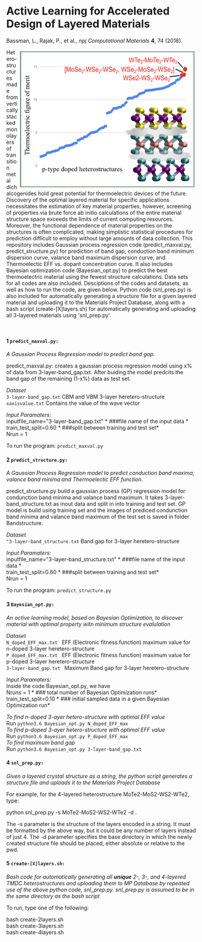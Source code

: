 # Active Learning for Accelerated Design of Layered Materials
Bassman, L., Rajak, P., et al., *npj Computational Materials* **4**, 74 (2018).

<img src="Highlight_Figure.png" width="473" height="373" align="right">


Hetero-structures made from vertically stacked monolayers of transition metal dichalcogenides hold great potential for thermoelectric devices of the future. Discovery of the optimal layered material for specific applications necessitates the estimation of key material properties, however, screening of properties via brute force ab initio calculations of the entire material structure space exceeds the limits of current computing resources. Moreover, the functional dependence of material properties on the structures is often complicated, making simplistic statistical procedures for prediction difficult to employ without large amounts of data collection.  This repository includes Gaussian process regression code (predict_maxval.py, predict_structure.py) for prediction of band gap, conduction band minimum dispersion curve, valance band maximum dispersion curve, and Thermoelectic EFF vs. dopant concentration curve.  It also includes Bayesian optimization code (Bayesian_opt.py) to predict the best thermoelectric material using the fewest structure calculations.  Data sets for all codes are also included.  Desciptions of the codes and datasets, as well as how to run the code, are given below.  Python code (snl_prep.py) is also included for automatically generating a structure file for a given layered material and uploading it to the Materials Project Database, along with a bash script (create-[X]layers.sh) for automatically generating and uploading all 3-layered materials using 'snl_prep.py'.

<br>

#### 1 ```predict_maxval.py:```
*A Gaussian Process Regression model to predict band gap.* 

predict_maxval.py: creates a gaussian process regression model using x% of data from 3-layer-band_gap.txt. After buiding the model predcits the band gap of the remaining (1-x%) data as test set. <br />

*Dataset* <br /> 
```3-layer-band_gap.txt``` CBM and VBM 3-layer heretero-structure <br /> 
```xaxisvalue.txt```   Contains the value of the wave vector 

*Input Paramaters:* <br /> 
inputfile_name="3-layer-band_gap.txt"    * ###file name of the input data * <br />
train_test_split=0.60                    * ###split between training and test set* <br />
Nrun = 1    <br />

To run the program: ```predict_maxval.py ``` <br /> 

#### 2 ```predict_structure.py:```
*A Gaussian Process Regression model to predict conduction band maxima, valance band minima and Thermoelectic EFF function.*

predict_structure.py build a gaussian process (GP) regression model for condunction band minima and valance band maximum. It takes 3-layer-band_structure.txt as inout data and split in into training and test set. GP model is build using training set and the images of prediced condunction band minima and valance band maximum of the test set is saved in folder Bandstructure.

*Dataset* <br /> 
```"3-layer-band_structure.txt``` Band gap for 3-layer heretero-structure <br /> 

*Input Paramaters:* <br /> 
inputfile_name="3-layer-band_structure.txt"    * ###file name of the input data * <br />
train_test_split=0.60                    * ###split between training and test set* <br />
Nrun = 1    <br />

To run the program: ```predict_structure.py ``` <br /> 

#### 3 ```Bayesian_opt.py:``` 
*An active learning model, based on Bayesian Optimization, to discover material with optimal property witn minimum structure evalulation*

*Dataset* <br /> 
```N_doped_EFF_max.txt ```  EFF (Electronic fitness function) maximum value for n-doped 3-layer heretero-structure <br /> 
```P_doped_EFF_max.txt ```  EFF (Electronic fitness function) maximum value for p-doped 3-layer heretero-structure  <br /> 
```3-layer-band_gap.txt ``` Maximum Band gap for 3-layer heretero-structure <br /> 

*Input Paramaters:* <br /> 
Inside the code Bayesian_opt.py, we have <br /> 
Nruns = 1                  * ### total number of Bayesian  Optimization runs* <br /> 
train_test_split=0.10      * ### initial sampled data in a given Bayesian  Optimization run* <br /> 


*To find n-doped 3-ayer hetero-structure with optimal EFF value* <br /> 
Run ```python3.6 Bayesian_opt.py N_doped_EFF_max ``` <br /> 
*To find p-doped 3-ayer hetero-structure with optimal EFF value* <br /> 
Run ```python3.6 Bayesian_opt.py P_doped_EFF_max ``` <br /> 
*To find maximum band gap* <br />
Run ```python3.6 Bayesian_opt.py 3-layer-band_gap.txt``` <br /> 


#### 4 ```snl_prep.py:```
*Given a layered crystal structure as a string, the python script generates a structure file and uploads it to the Materials Project Database*

For example, for the 4-layered heterostructure MoTe2-MoS2-WS2-WTe2, type:

python snl_prep.py -s MoTe2-MoS2-WS2-WTe2 -d . 

The -s parameter is the structure of the layers encoded in a string. It must be formatted by the above way, but it could be any number of layers instead of just 4. The -d parameter specifies the base directory in which the newly created structure file should be placed, either absolute or relative to the pwd.

#### 5 ```create-[X]layers.sh:```
*Bash code for automatically generating all **unique** 2-, 3-, and 4-layered TMDC heterostructures and uploading them to MP Database by repeated use of the above python code, snl_prep.py. snl_prep.py is assumed to be in the same directory as the bash script*

To run, type one of the following:

bash create-2layers.sh
<br>
bash create-3layers.sh
<br>
bash create-4layers.sh










